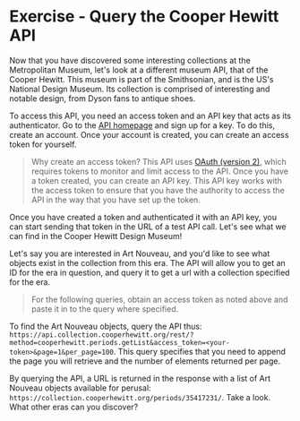 # Exercise - Query the Cooper Hewitt API

Now that you have discovered some interesting collections at the Metropolitan Museum, let's look at a different museum API, that of the Cooper Hewitt. This museum is part of the Smithsonian, and is the US's National Design Museum. Its collection is comprised of interesting and notable design, from Dyson fans to antique shoes.

To access this API, you need an access token and an API key that acts as its authenticator. Go to the [API homepage](https://collection.cooperhewitt.org/api/) and sign up for a key. To do this, create an account. Once your account is created, you can create an access token for yourself.

> Why create an access token? This API uses [OAuth (version 2)](https://collection.cooperhewitt.org/api/oauth2/), which requires tokens to monitor and limit access to the API. Once you have a token created, you can create an API key. This API key works with the access token to ensure that you have the authority to access the API in the way that you have set up the token.

Once you have created a token and authenticated it with an API key, you can start sending that token in the URL of a test API call. Let's see what we can find in the Cooper Hewitt Design Museum!

Let's say you are interested in Art Nouveau, and you'd like to see what objects exist in the collection from this era. The API will allow you to get an ID for the era in question, and query it to get a url with a collection specified for the era.

> For the following queries, obtain an access token as noted above and paste it in to the query where specified.

To find the Art Nouveau objects, query the API thus: `https://api.collection.cooperhewitt.org/rest/?method=cooperhewitt.periods.getList&access_token=<your-token>&page=1&per_page=100`. This query specifies that you need to append the page you will retrieve and the number of elements returned per page.

By querying the API, a URL is returned in the response with a list of Art Nouveau objects available for perusal: `https://collection.cooperhewitt.org/periods/35417231/`. Take a look. What other eras can you discover?



